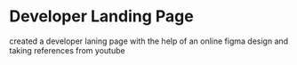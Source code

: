 # Developer Landing Page
 created a developer laning page with the help of an online figma design and taking references from youtube
